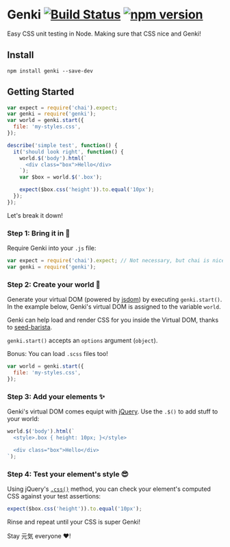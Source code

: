 # Genki [![Build Status](https://travis-ci.org/ItsJonQ/genki.svg?branch=master)](https://travis-ci.org/ItsJonQ/genki) [![npm version](https://badge.fury.io/js/genki.svg)](https://badge.fury.io/js/genki)

Easy CSS unit testing in Node.
Making sure that CSS nice and Genki!

## Install

```
npm install genki --save-dev
```

## Getting Started

```js
var expect = require('chai').expect;
var genki = require('genki');
var world = genki.start({
  file: 'my-styles.css',
});

describe('simple test', function() {
  it('should look right', function() {
    world.$('body').html(`
      <div class="box">Hello</div>
    `);
    var $box = world.$('.box');

    expect($box.css('height')).to.equal('10px');
  });
});
```

Let's break it down!

### Step 1: Bring it in 💪

Require Genki into your `.js` file:

```js
var expect = require('chai').expect; // Not necessary, but chai is nice
var genki = require('genki');
```

### Step 2: Create your world 🌈

Generate your virtual DOM (powered by [jsdom](https://github.com/tmpvar/jsdom)) by executing `genki.start()`. In the example below, Genki's virtual DOM is assigned to the variable `world`.

Genki can help load and render CSS for you inside the Virtual DOM, thanks to [seed-barista](https://github.com/helpscout/seed-barista).

`genki.start()` accepts an `options` argument (`object`).

Bonus: You can load `.scss` files too!

```js
var world = genki.start({
  file: 'my-styles.css',
});
```

### Step 3: Add your elements ✨

Genki's virtual DOM comes equipt with [jQuery](https://github.com/jquery/jquery). Use the `.$()` to add stuff to your world:

```js
world.$('body').html(`
  <style>.box { height: 10px; }</style>

  <div class="box">Hello</div>
`);
```

### Step 4: Test your element's style 😎

Using jQuery's [`.css()`](http://api.jquery.com/css/) method, you can check your element's computed CSS against your test assertions:

```js
expect($box.css('height')).to.equal('10px');
```

Rinse and repeat until your CSS is super Genki!


Stay 元気 everyone ❤️!

